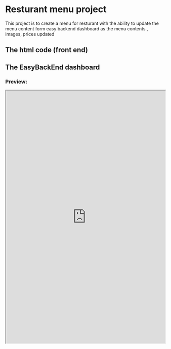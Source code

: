 # Resturant menu project
This project is to create a menu for resturant with the ability to update the menu content form easy backend dashboard as the menu contents , images, prices updated

## The html code (front end)

## The EasyBackEnd dashboard 

### Preview:
<iframe width="100%" height="800px" src="https://omaranbazna.github.io/Backend-Documentation-server/documentation/exampleProjects/c3example.html" ></iframe>
